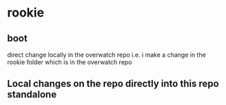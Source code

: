 # rookie
## boot

direct change locally in the overwatch repo i.e. i make a change in the rookie folder which is in the overwatch repo


## Local changes on the repo directly into this repo standalone